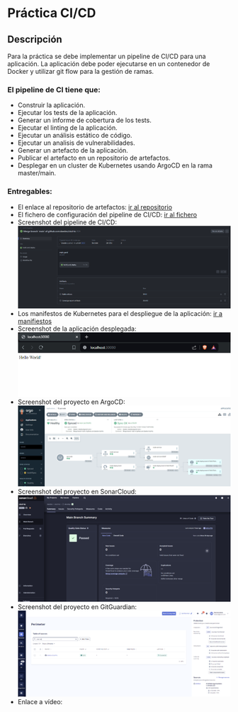# Práctica CI/CD

## Descripción

Para la práctica se debe implementar un pipeline de CI/CD para una aplicación. La aplicación debe poder ejecutarse en un contenedor de Docker y utilizar git flow para la gestión de ramas.

### El pipeline de CI tiene que:

- Construir la aplicación.
- Ejecutar los tests de la aplicación.
- Generar un informe de cobertura de los tests.
- Ejecutar el linting de la aplicación.
- Ejecutar un análisis estático de código.
- Ejecutar un analisis de vulnerabilidades.
- Generar un artefacto de la aplicación.
- Publicar el artefacto en un repositorio de artefactos.
- Desplegar en un cluster de Kubernetes usando ArgoCD en la rama master/main.

### Entregables:

- El enlace al repositorio de artefactos: [ir al repositorio](https://hub.docker.com/repository/docker/daedov1/app-cicd/general)
- El fichero de configuración del pipeline de CI/CD: [ir al fichero](/.github/workflows/main.yaml)
- Screenshot del pipeline de CI/CD:
![](./images/github-actions.png)
- Los manifestos de Kubernetes para el despliegue de la aplicación: [ir a manifiestos](./k8s/)
- Screenshot de la aplicación desplegada:
![](./images/app.png)
- Screenshot del proyecto en ArgoCD:
![](./images/argo.png)
- Screenshot del proyecto en SonarCloud:
![](./images/sonar.png)
- Screenshot del proyecto en GitGuardian:
![](./images/gitguardian.png)
- Enlace a vídeo: